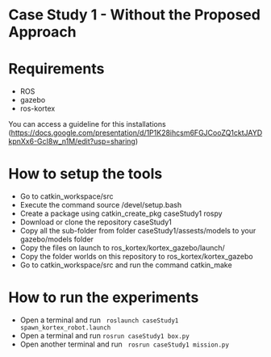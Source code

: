 # Case Study 1 - Without the Proposed Approach

# Requirements

* ROS
* gazebo
* ros-kortex

You can access a guideline for this installations (https://docs.google.com/presentation/d/1P1K28ihcsm6FGJCooZQ1cktJAYDkpnXx6-GcI8w_n1M/edit?usp=sharing)

# How to setup the tools

* Go to catkin_workspace/src
* Execute the command source /devel/setup.bash
* Create a package using catkin_create_pkg caseStudy1 rospy
* Download or clone the repository caseStudy1
* Copy all the sub-folder from folder caseStudy1/assests/models to your gazebo/models folder
* Copy the files on launch to ros_kortex/kortex_gazebo/launch/
* Copy the folder worlds on this repository to ros_kortex/kortex_gazebo
* Go to catkin_workspace/src and run the command catkin_make 

# How to run the experiments

* Open a terminal and run ` roslaunch caseStudy1 spawn_kortex_robot.launch`
* Open a terminal and run ` rosrun caseStudy1 box.py `
* Open another terminal and run ` rosrun caseStudy1 mission.py`

